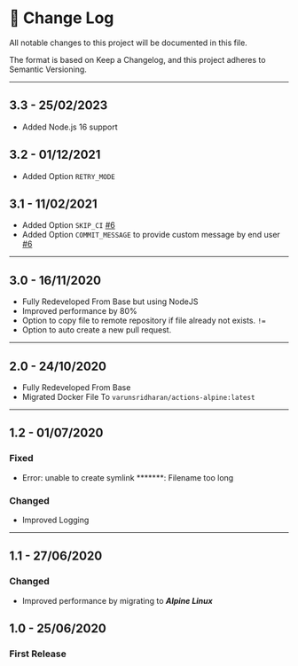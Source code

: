 # 📝  Change Log

All notable changes to this project will be documented in this file.

The format is based on Keep a Changelog, and this project adheres to Semantic Versioning.

---
## 3.3 - 25/02/2023
* Added Node.js 16 support

## 3.2 - 01/12/2021
* Added Option `RETRY_MODE`

## 3.1 - 11/02/2021
* Added Option `SKIP_CI` [#6](https://github.com/varunsridharan/action-github-workflow-sync/issues/6)
* Added Option `COMMIT_MESSAGE` to provide custom message by end user [#6](https://github.com/varunsridharan/action-github-workflow-sync/issues/6)

---

## 3.0 - 16/11/2020
* Fully Redeveloped From Base but using NodeJS
* Improved performance by 80%
* Option to copy file to remote repository if file already  not exists. `!=`
* Option to auto create a new pull request.

---

## 2.0 - 24/10/2020
* Fully Redeveloped From Base
* Migrated Docker File To `varunsridharan/actions-alpine:latest`

---

## 1.2 - 01/07/2020
### Fixed
* Error: unable to create symlink *******: Filename too long

### Changed
* Improved Logging

---

## 1.1 - 27/06/2020
### Changed
* Improved performance by migrating to ***Alpine Linux***

## 1.0 - 25/06/2020
### First Release
